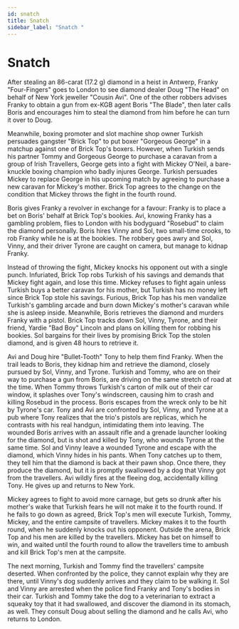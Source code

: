 ```yaml
---
id: snatch
title: Snatch 
sidebar_label: "Snatch "
---
```

# Snatch 
After stealing an 86-carat (17.2 g) diamond in a heist in Antwerp, Franky "Four-Fingers" goes to London to see diamond dealer Doug "The Head" on behalf of New York jeweller "Cousin Avi". One of the other robbers advises Franky to obtain a gun from ex-KGB agent Boris "The Blade", then later calls Boris and encourages him to steal the diamond from him before he can turn it over to Doug.

Meanwhile, boxing promoter and slot machine shop owner Turkish persuades gangster "Brick Top" to put boxer "Gorgeous George" in a matchup against one of Brick Top's boxers. However, when Turkish sends his partner Tommy and Gorgeous George to purchase a caravan from a group of Irish Travellers, George gets into a fight with Mickey O'Neil, a bare-knuckle boxing champion who badly injures George. Turkish persuades Mickey to replace George in his upcoming match by agreeing to purchase a new caravan for Mickey's mother. Brick Top agrees to the change on the condition that Mickey throws the fight in the fourth round.

Boris gives Franky a revolver in exchange for a favour: Franky is to place a bet on Boris' behalf at Brick Top's bookies. Avi, knowing Franky has a gambling problem, flies to London with his bodyguard "Rosebud" to claim the diamond personally. Boris hires Vinny and Sol, two small-time crooks, to rob Franky while he is at the bookies. The robbery goes awry and Sol, Vinny, and their driver Tyrone are caught on camera, but manage to kidnap Franky.

Instead of throwing the fight, Mickey knocks his opponent out with a single punch. Infuriated, Brick Top robs Turkish of his savings and demands that Mickey fight again, and lose this time. Mickey refuses to fight again unless Turkish buys a better caravan for his mother, but Turkish has no money left since Brick Top stole his savings. Furious, Brick Top has his men vandalize Turkish's gambling arcade and burn down Mickey's mother's caravan while she is asleep inside. Meanwhile, Boris retrieves the diamond and murders Franky with a pistol. Brick Top tracks down Sol, Vinny, Tyrone, and their friend, Yardie "Bad Boy" Lincoln and plans on killing them for robbing his bookies. Sol bargains for their lives by promising Brick Top the stolen diamond, and is given 48 hours to retrieve it.

Avi and Doug hire "Bullet-Tooth" Tony to help them find Franky. When the trail leads to Boris, they kidnap him and retrieve the diamond, closely pursued by Sol, Vinny, and Tyrone. Turkish and Tommy, who are on their way to purchase a gun from Boris, are driving on the same stretch of road at the time. When Tommy throws Turkish's carton of milk out of their car window, it splashes over Tony's windscreen, causing him to crash and killing Rosebud in the process. Boris escapes from the wreck only to be hit by Tyrone's car. Tony and Avi are confronted by Sol, Vinny, and Tyrone at a pub where Tony realizes that the trio's pistols are replicas, which he contrasts with his real handgun, intimidating them into leaving. The wounded Boris arrives with an assault rifle and a grenade launcher looking for the diamond, but is shot and killed by Tony, who wounds Tyrone at the same time. Sol and Vinny leave a wounded Tyrone and escape with the diamond, which Vinny hides in his pants. When Tony catches up to them, they tell him that the diamond is back at their pawn shop. Once there, they produce the diamond, but it is promptly swallowed by a dog that Vinny got from the travellers. Avi wildly fires at the fleeing dog, accidentally killing Tony. He gives up and returns to New York.

Mickey agrees to fight to avoid more carnage, but gets so drunk after his mother's wake that Turkish fears he will not make it to the fourth round. If he fails to go down as agreed, Brick Top's men will execute Turkish, Tommy, Mickey, and the entire campsite of travellers. Mickey makes it to the fourth round, when he suddenly knocks out his opponent. Outside the arena, Brick Top and his men are killed by the travellers. Mickey has bet on himself to win, and waited until the fourth round to allow the travellers time to ambush and kill Brick Top's men at the campsite.

The next morning, Turkish and Tommy find the travellers' campsite deserted. When confronted by the police, they cannot explain why they are there, until Vinny's dog suddenly arrives and they claim to be walking it. Sol and Vinny are arrested when the police find Franky and Tony's bodies in their car. Turkish and Tommy take the dog to a veterinarian to extract a squeaky toy that it had swallowed, and discover the diamond in its stomach, as well. They consult Doug about selling the diamond and he calls Avi, who returns to London.